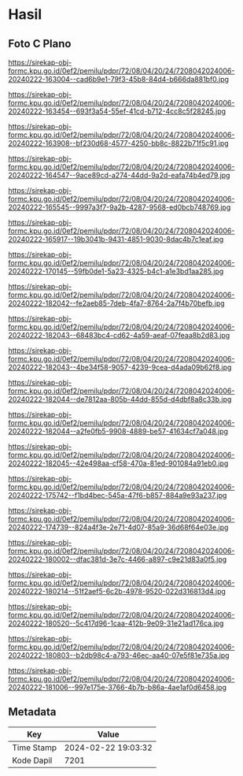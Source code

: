 # Hasil

## Foto C Plano

https://sirekap-obj-formc.kpu.go.id/0ef2/pemilu/pdpr/72/08/04/20/24/7208042024006-20240222-163004--cad6b9e1-79f3-45b8-84d4-b666da881bf0.jpg

https://sirekap-obj-formc.kpu.go.id/0ef2/pemilu/pdpr/72/08/04/20/24/7208042024006-20240222-163454--693f3a54-55ef-41cd-b712-4cc8c5f28245.jpg

https://sirekap-obj-formc.kpu.go.id/0ef2/pemilu/pdpr/72/08/04/20/24/7208042024006-20240222-163908--bf230d68-4577-4250-bb8c-8822b71f5c91.jpg

https://sirekap-obj-formc.kpu.go.id/0ef2/pemilu/pdpr/72/08/04/20/24/7208042024006-20240222-164547--9ace89cd-a274-44dd-9a2d-eafa74b4ed79.jpg

https://sirekap-obj-formc.kpu.go.id/0ef2/pemilu/pdpr/72/08/04/20/24/7208042024006-20240222-165545--9997a3f7-9a2b-4287-9568-ed0bcb748769.jpg

https://sirekap-obj-formc.kpu.go.id/0ef2/pemilu/pdpr/72/08/04/20/24/7208042024006-20240222-165917--19b3041b-9431-4851-9030-8dac4b7c1eaf.jpg

https://sirekap-obj-formc.kpu.go.id/0ef2/pemilu/pdpr/72/08/04/20/24/7208042024006-20240222-170145--59fb0de1-5a23-4325-b4c1-a1e3bd1aa285.jpg

https://sirekap-obj-formc.kpu.go.id/0ef2/pemilu/pdpr/72/08/04/20/24/7208042024006-20240222-182042--fe2aeb85-7deb-4fa7-8764-2a7f4b70befb.jpg

https://sirekap-obj-formc.kpu.go.id/0ef2/pemilu/pdpr/72/08/04/20/24/7208042024006-20240222-182043--68483bc4-cd62-4a59-aeaf-07feaa8b2d83.jpg

https://sirekap-obj-formc.kpu.go.id/0ef2/pemilu/pdpr/72/08/04/20/24/7208042024006-20240222-182043--4be34f58-9057-4239-9cea-d4ada09b62f8.jpg

https://sirekap-obj-formc.kpu.go.id/0ef2/pemilu/pdpr/72/08/04/20/24/7208042024006-20240222-182044--de7812aa-805b-44dd-855d-d4dbf8a8c33b.jpg

https://sirekap-obj-formc.kpu.go.id/0ef2/pemilu/pdpr/72/08/04/20/24/7208042024006-20240222-182044--a2fe0fb5-9908-4889-be57-41634cf7a048.jpg

https://sirekap-obj-formc.kpu.go.id/0ef2/pemilu/pdpr/72/08/04/20/24/7208042024006-20240222-182045--42e498aa-cf58-470a-81ed-901084a91eb0.jpg

https://sirekap-obj-formc.kpu.go.id/0ef2/pemilu/pdpr/72/08/04/20/24/7208042024006-20240222-175742--f1bd4bec-545a-47f6-b857-884a9e93a237.jpg

https://sirekap-obj-formc.kpu.go.id/0ef2/pemilu/pdpr/72/08/04/20/24/7208042024006-20240222-174739--824a4f3e-2e71-4d07-85a9-36d68f64e03e.jpg

https://sirekap-obj-formc.kpu.go.id/0ef2/pemilu/pdpr/72/08/04/20/24/7208042024006-20240222-180002--dfac381d-3e7c-4466-a897-c9e21d83a0f5.jpg

https://sirekap-obj-formc.kpu.go.id/0ef2/pemilu/pdpr/72/08/04/20/24/7208042024006-20240222-180214--51f2aef5-6c2b-4978-9520-022d316813d4.jpg

https://sirekap-obj-formc.kpu.go.id/0ef2/pemilu/pdpr/72/08/04/20/24/7208042024006-20240222-180520--5c417d96-1caa-412b-9e09-31e21ad176ca.jpg

https://sirekap-obj-formc.kpu.go.id/0ef2/pemilu/pdpr/72/08/04/20/24/7208042024006-20240222-180803--b2db98c4-a793-46ec-aa40-07e5f81e735a.jpg

https://sirekap-obj-formc.kpu.go.id/0ef2/pemilu/pdpr/72/08/04/20/24/7208042024006-20240222-181006--997e175e-3766-4b7b-b86a-4ae1af0d6458.jpg


## Metadata

| Key        | Value               |
| ---------- | ------------------- |
| Time Stamp | 2024-02-22 19:03:32 |
| Kode Dapil | 7201                |



